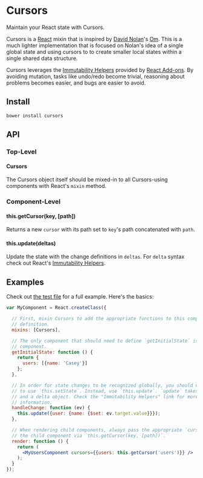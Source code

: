 # Cursors

Maintain your React state with Cursors.

Cursors is a [React] mixin that is inspired by [David Nolan]'s [Om]. This is a
much lighter implementation that is focused on Nolan's idea of a single global
state and using cursors to to create smaller local states within a single shared
data structure.

Cursors leverages the [Immutability Helpers] provided by [React Add-ons]. By
avoiding mutation, tasks like undo/redo become trivial, reasoning about problems
becomes easier, and bugs are easier to avoid.

## Install

```bash
bower install cursors
```

## API

### Top-Level

#### Cursors

The Cursors object itself should be mixed-in to all Cursors-using components with React's `mixin` method.

### Component-Level

#### this.getCursor(key, [path])

Returns a new `cursor` with its path set to `key`'s path concatenated with
`path`.

#### this.update(deltas)

Update the state with the change definitions in `deltas`. For `delta` syntax
check out React's [Immutability Helpers].

## Examples

Check out [the test file](https://caseywebdev.github.io/cursors/test.html) for a
full example. Here's the basics:

```jsx
var MyComponent = React.createClass({

  // First, mixin Cursors to add the appropriate functions to this component
  // definition.
  mixins: [Cursors],

  // The only component that should need to define `getInitialState` is the root
  // component.
  getInitialState: function () {
    return {
      users: [{name: 'Casey'}]
    };
  },

  // In order for state changes to be recognized globally, you should never need
  // to use `this.setState`. Instead, use `this.update`. `update` takes a key
  // and a delta object. Check the "Immutability Helpers" link for more
  // information.
  handleChange: function (ev) {
    this.update({user: {name: {$set: ev.target.value}}});
  },

  // When rendering child components, always pass the appropriate `cursor` for
  // the child component via `this.getCursor(key, [path])`.
  render: function () {
    return (
      <MyUsersComponent cursors={{users: this.getCursor('users')}} />
    );
  }
});
```

[React]: https://github.com/facebook/react
[David Nolan]: https://github.com/swannodette
[Om]: https://github.com/swannodette/om
[Immutability Helpers]: http://facebook.github.io/react/docs/update.html
[React Add-ons]: http://facebook.github.io/react/docs/addons.html
